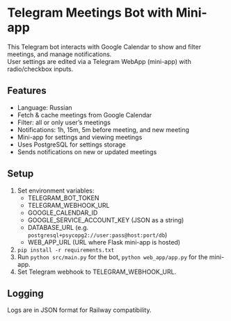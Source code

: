 # Telegram Meetings Bot with Mini-app

This Telegram bot interacts with Google Calendar to show and filter meetings, and manage notifications.  
User settings are edited via a Telegram WebApp (mini-app) with radio/checkbox inputs.

## Features
- Language: Russian
- Fetch & cache meetings from Google Calendar
- Filter: all or only user’s meetings
- Notifications: 1h, 15m, 5m before meeting, and new meeting
- Mini-app for settings and viewing meetings
- Uses PostgreSQL for settings storage
- Sends notifications on new or updated meetings

## Setup
1. Set environment variables:
   - TELEGRAM_BOT_TOKEN
   - TELEGRAM_WEBHOOK_URL
   - GOOGLE_CALENDAR_ID
   - GOOGLE_SERVICE_ACCOUNT_KEY (JSON as a string)
   - DATABASE_URL (e.g. `postgresql+psycopg2://user:pass@host:port/db`)
   - WEB_APP_URL (URL where Flask mini-app is hosted)
2. `pip install -r requirements.txt`
3. Run `python src/main.py` for the bot, `python web_app/app.py` for the mini-app.
4. Set Telegram webhook to TELEGRAM_WEBHOOK_URL.

## Logging
Logs are in JSON format for Railway compatibility.
